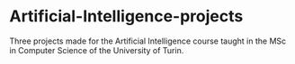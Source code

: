 # Artificial-Intelligence-projects
Three projects made for the Artificial Intelligence course taught in the MSc in Computer Science of the University of Turin.
